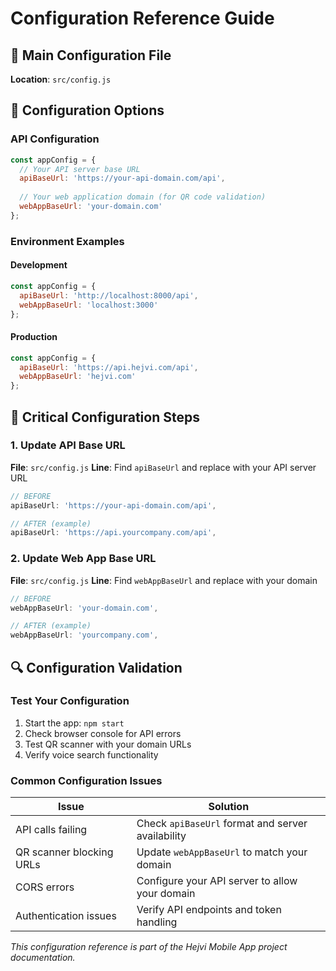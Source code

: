 # Configuration Reference Guide

## 📁 Main Configuration File

**Location**: `src/config.js`

## 🔧 Configuration Options

### API Configuration
```javascript
const appConfig = {
  // Your API server base URL
  apiBaseUrl: 'https://your-api-domain.com/api',
  
  // Your web application domain (for QR code validation)
  webAppBaseUrl: 'your-domain.com'
};
```

### Environment Examples

#### Development
```javascript
const appConfig = {
  apiBaseUrl: 'http://localhost:8000/api',
  webAppBaseUrl: 'localhost:3000'
};
```

#### Production
```javascript
const appConfig = {
  apiBaseUrl: 'https://api.hejvi.com/api',
  webAppBaseUrl: 'hejvi.com'
};
```

## 🚨 Critical Configuration Steps

### 1. Update API Base URL
**File**: `src/config.js`
**Line**: Find `apiBaseUrl` and replace with your API server URL

```javascript
// BEFORE
apiBaseUrl: 'https://your-api-domain.com/api',

// AFTER (example)
apiBaseUrl: 'https://api.yourcompany.com/api',
```

### 2. Update Web App Base URL
**File**: `src/config.js`
**Line**: Find `webAppBaseUrl` and replace with your domain

```javascript
// BEFORE
webAppBaseUrl: 'your-domain.com',

// AFTER (example)
webAppBaseUrl: 'yourcompany.com',
```

## 🔍 Configuration Validation

### Test Your Configuration
1. Start the app: `npm start`
2. Check browser console for API errors
3. Test QR scanner with your domain URLs
4. Verify voice search functionality

### Common Configuration Issues

| Issue | Solution |
|-------|----------|
| API calls failing | Check `apiBaseUrl` format and server availability |
| QR scanner blocking URLs | Update `webAppBaseUrl` to match your domain |
| CORS errors | Configure your API server to allow your domain |
| Authentication issues | Verify API endpoints and token handling |


*This configuration reference is part of the Hejvi Mobile App project documentation.*
